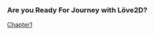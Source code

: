 ### Are you Ready For Journey with Löve2D?

[Chapter1](https://tianmatics.github.io/love2d-book/chapters/chapter1/)
